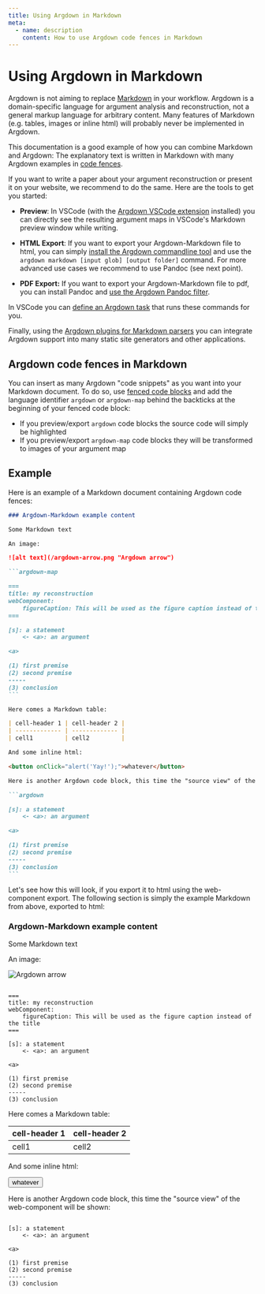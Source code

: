 ```yaml
---
title: Using Argdown in Markdown
meta:
  - name: description
    content: How to use Argdown code fences in Markdown
---
```


# Using Argdown in Markdown

Argdown is not aiming to replace [Markdown](https://commonmark.org/) in your workflow. Argdown is a domain-specific language for argument analysis and reconstruction, not a general markup language for arbitrary content. Many features of Markdown (e.g. tables, images or inline html) will probably never be implemented in Argdown.

This documentation is a good example of how you can combine Markdown and Argdown: The explanatory text is written in Markdown with many Argdown examples in [code fences](/guide/using-argdown-in-markdown.html#argdown-code-fences-in-markdown).

If you want to write a paper about your argument reconstruction or present it on your website, we recommend to do the same. Here are the tools to get you started:

- **Preview**: In VSCode (with the [Argdown VSCode extension](/guide/installing-the-vscode-extension.html) installed) you can directly see the resulting argument maps in VSCode's Markdown preview window while writing.

- **HTML Export**: If you want to export your Argdown-Markdown file to html, you can simply [install the Argdown commandline tool](/guide/installing-the-commandline-tool.html) and use the `argdown markdown [input glob] [output folder]` command. For more advanced use cases we recommend to use Pandoc (see next point).

- **PDF Export:** If you want to export your Argdown-Markdown file to pdf, you can install Pandoc and [use the Argdown Pandoc filter]().

In VSCode you can [define an Argdown task](/guide/running-custom-processes.html#defining-an-argdown-task-in-vs-code) that runs these commands for you.

Finally, using the [Argdown plugins for Markdown parsers](/guide/integrating-argdown-markdown-into-applications.html) you can integrate Argdown support into many static site generators and other applications.

## Argdown code fences in Markdown

You can insert as many Argdown "code snippets" as you want into your Markdown document. To do so, use [fenced code blocks](https://www.markdownguide.org/extended-syntax/#fenced-code-blocks) and add the language identifier `argdown` or `argdown-map` behind the backticks at the beginning of your fenced code block:

- If you preview/export `argdown` code blocks the source code will simply be highlighted
- If you preview/export `argdown-map` code blocks they will be transformed to images of your argument map

## Example

Here is an example of a Markdown document containing Argdown code fences:

````markdown
### Argdown-Markdown example content

Some Markdown text

An image:

![alt text](/argdown-arrow.png "Argdown arrow")

```argdown-map

===
title: my reconstruction
webComponent:
    figureCaption: This will be used as the figure caption instead of the title
===

[s]: a statement
    <- <a>: an argument

<a>

(1) first premise
(2) second premise
-----
(3) conclusion
```

Here comes a Markdown table:

| cell-header 1 | cell-header 2 |
| ------------- | ------------- |
| cell1         | cell2         |

And some inline html:

<button onClick="alert('Yay!');">whatever</button>

Here is another Argdown code block, this time the "source view" of the web-component will be shown:

```argdown

[s]: a statement
    <- <a>: an argument

<a>

(1) first premise
(2) second premise
-----
(3) conclusion
```
````

Let's see how this will look, if you export it to html using the web-component export. The following section is simply the example Markdown from above, exported to html:

### Argdown-Markdown example content

Some Markdown text

An image:

![Argdown arrow](/argdown-arrow.png "Argdown arrow")

```argdown-map

===
title: my reconstruction
webComponent:
    figureCaption: This will be used as the figure caption instead of the title
===

[s]: a statement
    <- <a>: an argument

<a>

(1) first premise
(2) second premise
-----
(3) conclusion
```

Here comes a Markdown table:

| cell-header 1 | cell-header 2 |
| ------------- | ------------- |
| cell1         | cell2         |

And some inline html:

<button onClick="alert('Yay!');">whatever</button>

Here is another Argdown code block, this time the "source view" of the web-component will be shown:

```argdown

[s]: a statement
    <- <a>: an argument

<a>

(1) first premise
(2) second premise
-----
(3) conclusion
```

